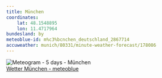 ```yaml
---
title: München
coordinates:
    lat: 48.1548895
    lon: 11.4717964
bundesland: by
meteoblue-id: m%c3%bcnchen_deutschland_2867714
accuweather: munich/80331/minute-weather-forecast/178086
---
```

<img src="//my.meteoblue.com/visimage/meteogram_web?look=KILOMETER_PER_HOUR%2CCELSIUS%2CMILLIMETER&apikey=5838a18e295d&temperature=C&windspeed=kmh&precipitationamount=mm&winddirection=3char&city=M%C3%BCnchen&iso2=de&lat=48.137402&lon=11.575500&asl=524&tz=Europe%2FBerlin&lang=de&sig=50202b1a316775ca001f8180ad48254b" srcset="//my.meteoblue.com/visimage/meteogram_web_hd?look=KILOMETER_PER_HOUR%2CCELSIUS%2CMILLIMETER&apikey=5838a18e295d&temperature=C&windspeed=kmh&precipitationamount=mm&winddirection=3char&city=M%C3%BCnchen&iso2=de&lat=48.137402&lon=11.575500&asl=524&tz=Europe%2FBerlin&lang=de&sig=a5e68ab574603119132b6c5af72550e1 1.4x" alt="Meteogram - 5 days - München"><a href="https://www.meteoblue.com/de/wetter/woche/m%c3%bcnchen_deutschland_2867714" target="_blank" style="display: block;">Wetter München - meteoblue</a>
